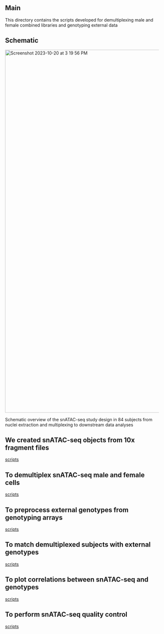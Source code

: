 ## Main
This directory contains the scripts developed for demultiplexing male and female combined libraries and genotyping external data

## Schematic
<img width="1184" alt="Screenshot 2023-10-20 at 3 19 56 PM" src="https://github.com/MGSSdouglas/snATAC_MDD/assets/60046859/6bbd9fef-c1d7-4055-9eea-dbc6f1a112ef">

Schematic overview of the snATAC-seq study design in 84 subjects from nuclei extraction and multiplexing to downstream data analyses

## We created snATAC-seq objects from 10x fragment files 
[scripts](https://github.com/MGSSdouglas/snATAC_MDD/tree/main/1_preprocessing/snATAC_preprocessing)

## To demultiplex snATAC-seq male and female cells 
[scripts](https://github.com/MGSSdouglas/snATAC_MDD/tree/main/1_preprocessing/snATAC_preprocessing/07_demultiplex_barcodes_by_variants.sh)

## To preprocess external genotypes from genotyping arrays
[scripts](https://github.com/MGSSdouglas/snATAC_MDD/tree/main/1_preprocessing/genotyping_qc_and_preprocessing)

## To match demultiplexed subjects with external genotypes
[scripts](https://github.com/MGSSdouglas/snATAC_MDD/tree/main/1_preprocessing/genotyping_qc_and_preprocessing/snATAC_genotype_comparison)

## To plot correlations between snATAC-seq and genotypes
[scripts](https://github.com/MGSSdouglas/snATAC_MDD/blob/main/1_preprocessing/snATAC_preprocessing/08_plot_genotype_correlations.R)

## To perform snATAC-seq quality control
[scripts](https://github.com/MGSSdouglas/snATAC_MDD/tree/main/1_preprocessing/quality_control)
